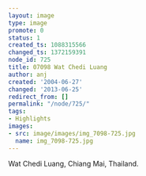 ```yaml
---
layout: image
type: image
promote: 0
status: 1
created_ts: 1088315566
changed_ts: 1372159391
node_id: 725
title: 07098 Wat Chedi Luang
author: anj
created: '2004-06-27'
changed: '2013-06-25'
redirect_from: []
permalink: "/node/725/"
tags:
- Highlights
images:
- src: image/images/img_7098-725.jpg
  name: img_7098-725.jpg
---
```

Wat Chedi Luang, Chiang Mai, Thailand.
